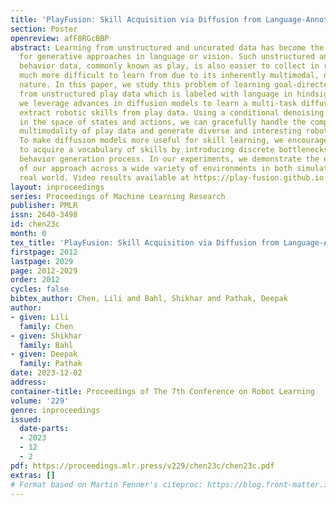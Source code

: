 ```yaml
---
title: 'PlayFusion: Skill Acquisition via Diffusion from Language-Annotated Play'
section: Poster
openreview: afF8RGcBBP
abstract: Learning from unstructured and uncurated data has become the dominant paradigm
  for generative approaches in language or vision. Such unstructured and unguided
  behavior data, commonly known as play, is also easier to collect in robotics but
  much more difficult to learn from due to its inherently multimodal, noisy, and suboptimal
  nature. In this paper, we study this problem of learning goal-directed skill policies
  from unstructured play data which is labeled with language in hindsight. Specifically,
  we leverage advances in diffusion models to learn a multi-task diffusion model to
  extract robotic skills from play data. Using a conditional denoising diffusion process
  in the space of states and actions, we can gracefully handle the complexity and
  multimodality of play data and generate diverse and interesting robot behaviors.
  To make diffusion models more useful for skill learning, we encourage robotic agents
  to acquire a vocabulary of skills by introducing discrete bottlenecks into the conditional
  behavior generation process. In our experiments, we demonstrate the effectiveness
  of our approach across a wide variety of environments in both simulation and the
  real world. Video results available at https://play-fusion.github.io.
layout: inproceedings
series: Proceedings of Machine Learning Research
publisher: PMLR
issn: 2640-3498
id: chen23c
month: 0
tex_title: 'PlayFusion: Skill Acquisition via Diffusion from Language-Annotated Play'
firstpage: 2012
lastpage: 2029
page: 2012-2029
order: 2012
cycles: false
bibtex_author: Chen, Lili and Bahl, Shikhar and Pathak, Deepak
author:
- given: Lili
  family: Chen
- given: Shikhar
  family: Bahl
- given: Deepak
  family: Pathak
date: 2023-12-02
address:
container-title: Proceedings of The 7th Conference on Robot Learning
volume: '229'
genre: inproceedings
issued:
  date-parts:
  - 2023
  - 12
  - 2
pdf: https://proceedings.mlr.press/v229/chen23c/chen23c.pdf
extras: []
# Format based on Martin Fenner's citeproc: https://blog.front-matter.io/posts/citeproc-yaml-for-bibliographies/
---
```

